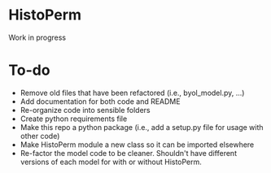 # HistoPerm
Work in progress

# To-do 
+ Remove old files that have been refactored (i.e., byol_model.py, ...)
+ Add documentation for both code and README
+ Re-organize code into sensible folders
+ Create python requirements file
+ Make this repo a python package (i.e., add a setup.py file for usage with other code)
+ Make HistoPerm module a new class so it can be imported elsewhere
+ Re-factor the model code to be cleaner. Shouldn't have different versions of each model for with or without HistoPerm.